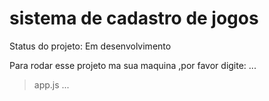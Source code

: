 <h1>sistema de cadastro de jogos</h1>

Status do projeto: Em desenvolvimento

Para rodar esse projeto ma sua maquina ,por favor digite:
...
> app.js
...
